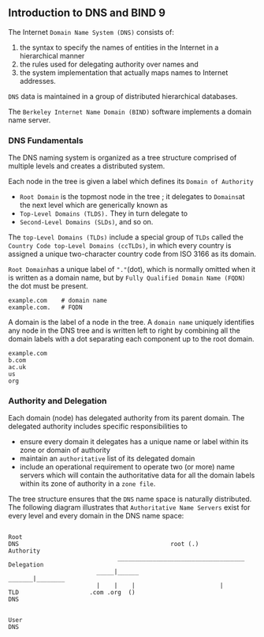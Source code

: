 ## Introduction to DNS and BIND 9
The Internet `Domain Name System (DNS)` consists of:
1. the syntax to specify the names of entities in the Internet in a hierarchical manner
2. the rules used for delegating authority over names and
3. the system implementation that actually maps names to Internet addresses.

`DNS` data is maintained in a group of distributed hierarchical databases.

The `Berkeley Internet Name Domain (BIND)` software implements a domain name server.

### DNS Fundamentals
The DNS naming system is organized as a tree structure comprised of multiple levels and creates a distributed system.

Each node in the tree is given a label which defines its `Domain of Authority`

- `Root Domain` is the topmost node in the tree ; it delegates to `Domains`at the next level which are generically known as
- `Top-Level Domains (TLDS).` They in turn delegate to 
- `Second-Level Domains (SLDs)`, and so on. 

The `top-Level Domains (TLDs)` include a special group of `TLDs` called the `Country Code top-Level Domains (ccTLDs)`, in which every country is assigned a unique two-character country code from ISO 3166 as its domain.

`Root Domain`has a unique label of `"."`(dot), which is normally omitted when it is written as a domain name, but by `Fully Qualified Domain Name (FQDN)` the dot must be present.
```
example.com    # domain name
example.com.   # FQDN
```

A domain is the label of a node in the tree. A `domain name` uniquely identifies any node in the DNS tree and is written left to right by combining all the domain labels with a dot separating each component up to the root domain.
```
example.com
b.com
ac.uk
us
org
```

### Authority and Delegation
Each domain (node) has delegated authority from its parent domain. The delegated authority includes specific responsibilities to
- ensure every domain it delegates has a unique name or label within its zone or domain of authority 
- maintain an `authoritative` list of its delegated domain
- include an operational requirement to operate two (or more) name servers which will contain the authoritative data for all the domain labels within its zone of authority in a `zone file`.

The tree structure ensures that the `DNS` name space is naturally distributed. The following diagram illustrates that `Authoritative Name Servers` exist for every level and every domain in the DNS name space:
```

Root 
DNS                                           root (.)                                               Authority
                               ____________________________________                                  Delegation
                         _____|______                       _______|________                                              
                         |    |    |                        |                                            
TLD                    .com .org  ()
DNS


User 
DNS                                             
                                             
                                             
                                                                                                     
```
